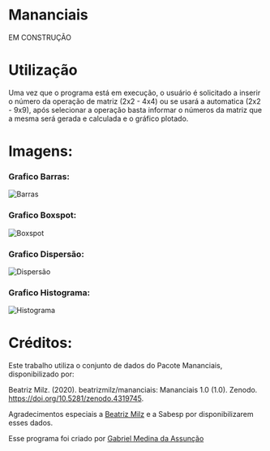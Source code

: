 # Mananciais

EM CONSTRUÇÃO

# Utilização
Uma vez que o programa está em execução, o usuário é solicitado a inserir o número da operação de matriz (2x2 - 4x4) ou se usará a automatica (2x2 - 9x9), após selecionar a operação basta informar o números da matriz que a mesma será gerada e calculada e o gráfico plotado.

# Imagens:
### Grafico Barras:
![Barras](https://github.com/gabs4841/Mananciais/assets/74026100/61cd3748-bbf8-46e8-9e4f-11522a9b8b39)
### Grafico Boxspot:
![Boxspot](https://github.com/gabs4841/Mananciais/assets/74026100/0fd398cd-200f-4dd3-a735-6c3fa55cedf0)
### Grafico Dispersão:
![Dispersão](https://github.com/gabs4841/Mananciais/assets/74026100/cbe9b03e-14ba-4492-896b-b2950df37e45)
### Grafico Histograma:
![Histograma](https://github.com/gabs4841/Mananciais/assets/74026100/5654a9b9-8e01-4382-a506-1d83402abd34)

# Créditos:

Este trabalho utiliza o conjunto de dados do Pacote Mananciais, disponibilizado por:

Beatriz Milz. (2020). beatrizmilz/mananciais: Mananciais 1.0 (1.0). Zenodo. https://doi.org/10.5281/zenodo.4319745. 

Agradecimentos especiais a [Beatriz Milz](https://github.com/beatrizmilz) e a Sabesp por disponibilizarem esses dados.

Esse programa foi criado por [Gabriel Medina da Assunção](https://github.com/gabs4841)
